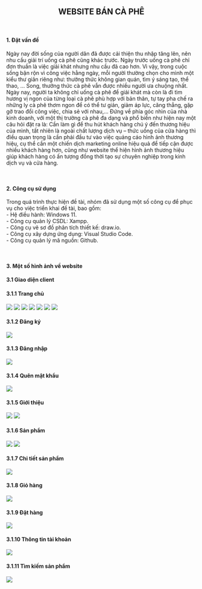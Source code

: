 <h2 align="center">WEBSITE BÁN CÀ PHÊ</h2>
<br>
<h4>1. Đặt vấn đề</h4>
<p>Ngày nay đời sống của người dân đã được cải thiện thu nhập tăng lên, nên nhu cầu giải trí uống cà phê cũng khác trước. Ngày trước uống cà phê chỉ đơn thuần là việc giải khát nhưng nhu cầu đã cao hơn. Vì vậy, trong cuộc sống bận rộn vì công việc hằng ngày, mỗi người thường chọn cho mình một kiểu thư giãn riêng như: thưởng thức không gian quán, tìm ý sáng tạo, thể thao, … Song, thưởng thức cà phê vẫn được nhiều người ưa chuộng nhất. Ngày nay, người ta không chỉ uống cà phê để giải khát mà còn là đi tìm hương vị ngon của từng loại cà phê phù hợp với bản thân, tự tay pha chế ra những ly cà phê thơm ngon để có thể tư giản, giảm áp lực, căng thẳng, gặp gỡ trao đổi công việc, chia sẻ với nhau,… Đứng về phía góc nhìn của nhà kinh doanh, với một thị trường cà phê đa dạng và phổ biến như hiện nay một câu hỏi đặt ra là: Cần làm gì để thu hút khách hàng chú ý đến thương hiệu của mình, tất nhiên là ngoài chất lượng dịch vụ – thức uống của cửa hàng thì điều quan trọng là cần phải đầu tư vào việc quảng cáo hình ảnh thương hiệu, cụ thể cần một chiến dịch marketing online hiệu quả để tiếp cận được nhiều khách hàng hơn, cũng như website thể hiện hình ảnh thương hiệu giúp khách hàng có ấn tượng đồng thời tạo sự chuyên nghiệp trong kinh dịch vụ và cửa hàng.</p>
<br>
<h4>2. Công cụ sử dụng</h4>
<p>
Trong quá trình thực hiện đề tài, nhóm đã sử dụng một số công cụ để phục vụ cho việc triển khai đề tài, bao gồm: <br>
-	Hệ điều hành: Windows 11.<br>
-	Công cụ quản lý CSDL: Xampp.<br>
-	Công cụ vẽ sơ đồ phân tích thiết kế: draw.io.<br>
-	Công cụ xây dựng ứng dụng: Visual Studio Code.<br>
-	Công cụ quản lý mã nguồn: Github.<br>
</p>
<br>
<h4>3. Một số hình ảnh về website</h4>
<h4>3.1 Giao diện client</h4>
<h4>3.1.1 Trang chủ</h4>
<img src="images/TC1.png" />
<img src="images/TC2.png" />
<img src="images/TC3.png" />
<img src="images/TC4.png" />
<img src="images/TC5.png" />
<img src="images/TC6.png" />
<img src="images/TC7.png" />
<h4>3.1.2 Đăng ký</h4>
<img src="images/DK.png" />
<h4>3.1.3 Đăng nhập</h4>
<img src="images/DN.png" />
<h4>3.1.4 Quên mật khẩu</h4>
<img src="images/QMK.png" />
<h4>3.1.5 Giới thiệu</h4>
<img src="images/GT1.png" />
<img src="images/GT2.png" />
<h4>3.1.6 Sản phẩm</h4>
<img src="images/SP1.png" />
<img src="images/SP2.png" />
<h4>3.1.7 Chi tiết sản phẩm</h4>
<img src="images/CTSP.png" />
<h4>3.1.8 Giỏ hàng</h4>
<img src="images/GH.png" />
<h4>3.1.9 Đặt hàng</h4>
<img src="images/DH.png" />
<h4>3.1.10 Thông tin tài khoản</h4>
<img src="images/TTTK.png" />
<h4>3.1.11 Tìm kiếm sản phẩm</h4>
<img src="images/TKSP.png" />